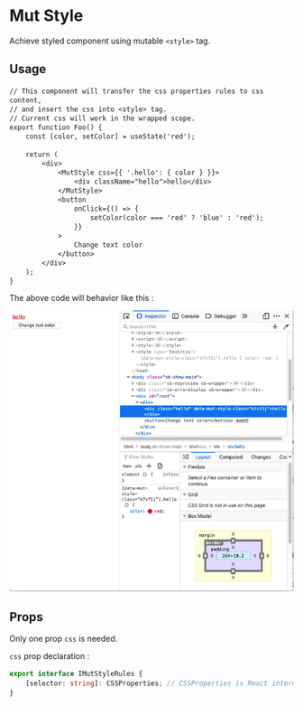 # Mut Style
Achieve styled component using mutable `<style>` tag.

## Usage

```tsx
// This component will transfer the css properties rules to css content,
// and insert the css into <style> tag.
// Current css will work in the wrapped scope.
export function Foo() {
    const [color, setColor] = useState('red');

    return (
        <div>
            <MutStyle css={{ '.hello': { color } }}>
                <div className="hello">hello</div>
            </MutStyle>
            <button
                onClick={() => {
                    setColor(color === 'red' ? 'blue' : 'red');
                }}
            >
                Change text color
            </button>
        </div>
    );
}
```
The above code will behavior like this :


![record](./record.png)

## Props

Only one prop `css` is needed.

`css` prop declaration :
```ts
export interface IMutStyleRules {
    [selector: string]: CSSProperties; // CSSProperties is React internal style interface.
}
```
